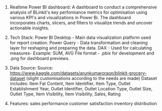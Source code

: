 1. Realtime Power BI dashboard:
   A dashboard to conduct a comprehensive analysis of BLinkit's key performance metrics for optimisation using various KPI's and visualizations in Power Bi. The dashboard incorporates charts, slicers, and filters to visualize trends and uncover actionable insights.

2. Tech Stack:
   Power BI Desktop - Main data visualization platform used for report creation.
   Power Query - Data transformation and cleaning layer for reshaping and preparing the data.
   DAX - Used for calculating measures- Example: SUM, AVG
   File format - .pbix for development and .png for dashboard previews.

3. Data Source:
   Source: https://www.kaggle.com/datasets/arunkumaroraon/blinkit-grocery-dataset (slight customisations according to the needs are made)
   Dataset includes: Item Fat Content, Item Identifier, Item Type, Outlet Establishment Year, Outlet Identifier, Outlet Location Type, Outlet Size, Outlet Type, Item Visibility, Item Visibility, Sales, Rating

4. Features:
   sales performance
   customer satisfaction
   inventory distribution 



